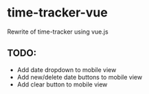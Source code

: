 # time-tracker-vue
Rewrite of time-tracker using vue.js

## TODO:
* Add date dropdown to mobile view
* Add new/delete date buttons to mobile view
* Add clear button to mobile view 
